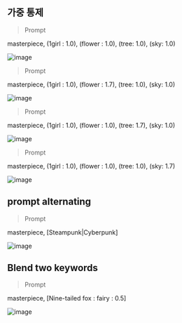 

## 가중 통제

>Prompt

masterpiece, (1girl : 1.0), (flower : 1.0), (tree: 1.0), (sky: 1.0) 

![image](https://github.com/tkddnr0524/2025_AI_Project/blob/main/Prompt/00004-2072124073.png?raw=true)

>Prompt

masterpiece, (1girl : 1.0), (flower : 1.7), (tree: 1.0), (sky: 1.0) 

![image](https://github.com/tkddnr0524/2025_AI_Project/blob/main/Prompt/00003-3819098757.png?raw=true)

>Prompt

masterpiece, (1girl : 1.0), (flower : 1.0), (tree: 1.7), (sky: 1.0) 

![image](https://github.com/tkddnr0524/2025_AI_Project/blob/main/Prompt/00005-3872680979.png?raw=true)

>Prompt

masterpiece, (1girl : 1.0), (flower : 1.0), (tree: 1.0), (sky: 1.7) 

![image](https://github.com/tkddnr0524/2025_AI_Project/blob/main/Prompt/00006-1146737549.png?raw=true)

## prompt alternating

>Prompt

masterpiece, [Steampunk|Cyberpunk]

![image](https://github.com/tkddnr0524/2025_AI_Project/blob/main/Prompt/00007-2868612341.png?raw=true)

## Blend two keywords 

>Prompt

masterpiece, [Nine-tailed fox : fairy : 0.5]

![image](https://github.com/tkddnr0524/2025_AI_Project/blob/main/Prompt/00000-3113842235.png?raw=true)